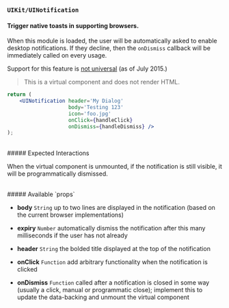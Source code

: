 ### `UIKit/UINotification`
#### Trigger native toasts in supporting browsers.

When this module is loaded, the user will be automatically asked to enable desktop notifications. If they decline, then the `onDismiss` callback will be immediately called on every usage.

Support for this feature is [not universal](http://caniuse.com/#feat=notifications) (as of July 2015.)

> This is a virtual component and does not render HTML.

```jsx
return (
    <UINotification header='My Dialog'
                    body='Testing 123'
                    icon='foo.jpg'
                    onClick={handleClick}
                    onDismiss={handleDismiss} />
);
```

<br />
##### Expected Interactions

When the virtual component is unmounted, if the notification is still visible, it will be programmatically dismissed.

<br />
##### Available `props`

- **body** `String`
  up to two lines are displayed in the notification (based on the current browser implementations)

- **expiry** `Number`
  automatically dismiss the notification after this many milliseconds if the user has not already

- **header** `String`
  the bolded title displayed at the top of the notification

- **onClick** `Function`
  add arbitrary functionality when the notification is clicked

- **onDismiss** `Function`
  called after a notification is closed in some way (usually a click, manual or programmatic close); implement this to update the data-backing and unmount the virtual component
